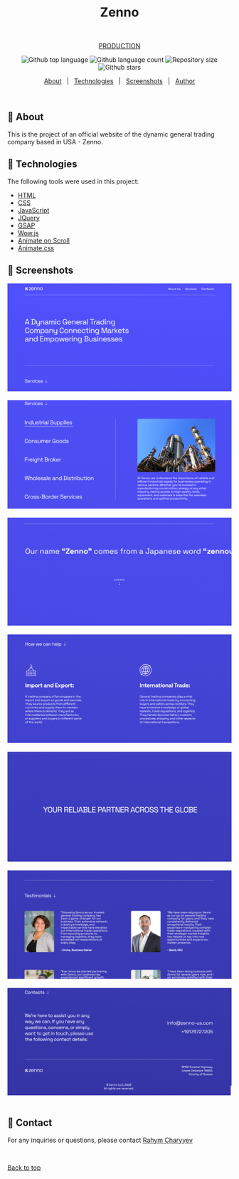 <h1 align="center" id="top">Zenno</h1>

<div align="center">

&#xa0;

<a href="https://zenno-us.com/">PRODUCTION</a>

</div>

<p align="center">
  <img alt="Github top language" src="https://img.shields.io/github/languages/top/RahymCharyyev/zenno?color=56BEB8">

  <img alt="Github language count" src="https://img.shields.io/github/languages/count/RahymCharyyev/zenno?color=56BEB8">

  <img alt="Repository size" src="https://img.shields.io/github/repo-size/RahymCharyyev/zenno?color=56BEB8">

  <!-- <img alt="License" src="https://img.shields.io/github/license/RahymCharyyev/zenno?color=56BEB8"> -->

  <!-- <img alt="Github issues" src="https://img.shields.io/github/issues/RahymCharyyev/zenno?color=56BEB8" /> -->

  <!-- <img alt="Github forks" src="https://img.shields.io/github/forks/RahymCharyyev/zenno?color=56BEB8" /> -->

  <img alt="Github stars" src="https://img.shields.io/github/stars/RahymCharyyev/zenno?color=56BEB8" />
</p>

<!-- Status -->

<!-- <h4 align="center">
	🚧  Zenno 🚀 Under construction...  🚧
</h4>

<hr> -->

<p align="center">
  <a href="#dart-about">About</a> &#xa0; | &#xa0; 
  <a href="#rocket-technologies">Technologies</a> &#xa0; | &#xa0;
  <a href="#memo-screenshots">Screenshots</a> &#xa0; | &#xa0;
  <a href="#memo-contact">Author</a> 
</p>

<br>

## :dart: About

This is the project of an official website of the dynamic general trading company based in USA - Zenno.

## :rocket: Technologies

The following tools were used in this project:

- [HTML](https://developer.mozilla.org/ru/docs/Web/HTML)
- [CSS](https://developer.mozilla.org/ru/docs/Web/CSS/Reference)
- [JavaScript](https://developer.mozilla.org/en-US/docs/Web/JavaScript)
- [JQuery](https://api.jquery.com/)
- [GSAP](https://greensock.com/docs/)
- [Wow.js](https://wowjs.uk/docs)
- [Animate on Scroll](https://michalsnik.github.io/aos/)
- [Animate.css](https://animate.style/)

## :memo: Screenshots

![Alt text](1.png) \
&#xa0;
![Alt text](2.png) \
&#xa0;
![Alt text](3.png) \
&#xa0;
![Alt text](4.png) \
&#xa0;
![Alt text](5.png) \
&#xa0;
![Alt text](6.png) \
&#xa0;
![Alt text](7.png) \
&#xa0;

## :memo: Contact

For any inquiries or questions, please contact <a href="https://github.com/RahymCharyyev" target="_blank">Rahym Charyyev</a>

&#xa0;

<a href="#top">Back to top</a>
